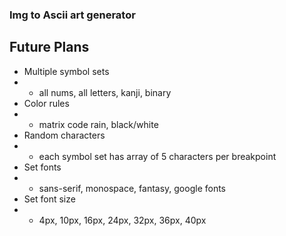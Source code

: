 ### Img to Ascii art generator

## Future Plans

- Multiple symbol sets
- - all nums, all letters, kanji, binary
- Color rules
- - matrix code rain, black/white
- Random characters
- - each symbol set has array of 5 characters per breakpoint
- Set fonts
- - sans-serif, monospace, fantasy, google fonts
- Set font size
- - 4px, 10px, 16px, 24px, 32px, 36px, 40px
